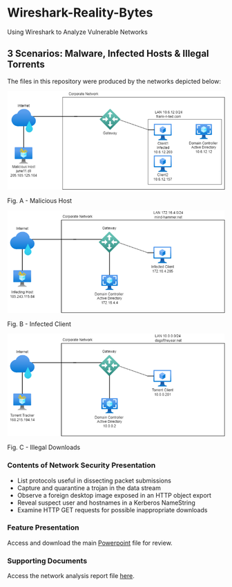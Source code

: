 # Wireshark-Reality-Bytes
Using Wireshark to Analyze Vulnerable Networks

## 3 Scenarios: Malware, Infected Hosts & Illegal Torrents

The files in this repository were produced by the networks depicted below:

![Lab Services Diagram](Diagrams/scenario1.png)

Fig. A - Malicious Host


![Lab Services Diagram](Diagrams/scenario2.png)

Fig. B - Infected Client


![Lab Services Diagram](Diagrams/scenario3.png)

Fig. C - Illegal Downloads


### Contents of Network Security Presentation
- List protocols useful in dissecting packet submissions
- Capture and quarantine a trojan in the data stream
- Observe a foreign desktop image exposed in an HTTP object export
- Reveal suspect user and hostnames in a Kerberos NameString
- Examine HTTP GET requests for possible inappropriate downloads

### Feature Presentation 

Access and download the main [Powerpoint](https://github.com/isejy07/Wireshark-Reality-Bytes/tree/main/Presentation/Network_Presentation.pptx) file for review.

### Supporting Documents 

Access the network analysis report file [here](https://github.com/isejy07/Wireshark-Reality-Bytes/tree/main/Documentation/Network_Analysis.docx).

